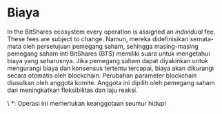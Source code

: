 # Biaya

In the BitShares ecosystem every operation is assigned an *individual* fee. These fees are subject to change. Namun, mereka didefinisikan semata-mata oleh persetujuan pemegang saham, sehingga masing-masing pemegang saham inti BitShares (BTS) memiliki suara untuk mengetahui biaya yang seharusnya. Jika pemegang saham dapat diyakinkan untuk mengurangi biaya dan konsensus tertentu tercapai, biaya akan dikurangi secara otomatis oleh blockchain. Perubahan parameter blockchain diusulkan oleh anggota komite. Anggota ini dipilih oleh pemegang saham dan meningkatkan fleksibilitas dan laju reaksi.

\ *: Operasi ini memerlukan keanggotaan seumur hidup!